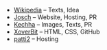* [Wikipedia](https://www.wikipedia.de/) – Texts, Idea
* [Josch](https://twitter.com/josch700) – Website, Hosting, PR
* [Kechha](https://twitter.com/KechhaHD) – Images, Texts, PR
* [XoverBit](https://twitter.com/t1m0n) – HTML, CSS, GitHub
* [patti2](https://www.twitch.tv/patti2plays) – Hosting
